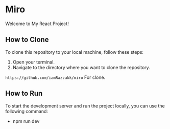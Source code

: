 # Miro

Welcome to My React Project!

## How to Clone

To clone this repository to your local machine, follow these steps:

1. Open your terminal.
2. Navigate to the directory where you want to clone the repository.


`https://github.com/iamRazzakk/miro` For clone.


## How to Run

To start the development server and run the project locally, you can use the following command:
* npm run dev